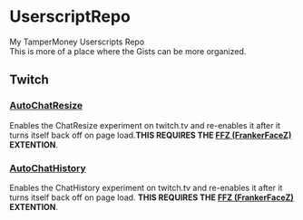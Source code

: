 # UserscriptRepo
My TamperMoney Userscripts Repo <br/>
This is more of a place where the Gists can be more organized.



## Twitch

### [AutoChatResize](https://gist.github.com/ikeman2003/a12a38743882ad7138c72aa95e853560)
Enables the ChatResize experiment on twitch.tv and re-enables it after it turns itself back off on page load.**THIS REQUIRES THE [FFZ (FrankerFaceZ)](https://www.frankerfacez.com) EXTENTION**.

### [AutoChatHistory](https://gist.github.com/ikeman2003/a12a38743882ad7138c72aa95e853560)
Enables the ChatHistory experiment on twitch.tv and re-enables it after it turns itself back off on page load. **THIS REQUIRES THE [FFZ (FrankerFaceZ)](https://www.frankerfacez.com) EXTENTION**.
